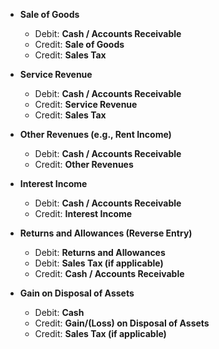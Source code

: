- **Sale of Goods**  
  - Debit: **Cash / Accounts Receivable**  
  - Credit: **Sale of Goods**  
  - Credit: **Sales Tax**  

- **Service Revenue**  
  - Debit: **Cash / Accounts Receivable**  
  - Credit: **Service Revenue**  
  - Credit: **Sales Tax**  

- **Other Revenues (e.g., Rent Income)**  
  - Debit: **Cash / Accounts Receivable**  
  - Credit: **Other Revenues**  

- **Interest Income**  
  - Debit: **Cash / Accounts Receivable**  
  - Credit: **Interest Income**  

- **Returns and Allowances (Reverse Entry)**  
  - Debit: **Returns and Allowances**  
  - Debit: **Sales Tax (if applicable)**  
  - Credit: **Cash / Accounts Receivable**  

- **Gain on Disposal of Assets**  
  - Debit: **Cash**  
  - Credit: **Gain/(Loss) on Disposal of Assets**  
  - Credit: **Sales Tax (if applicable)**  
